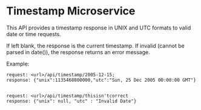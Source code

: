 
# Timestamp Microservice

This API provides a timestamp response in UNIX and UTC formats to valid date or time requests. 
  
If left blank, the response is the current timestamp. If invalid (cannot be parsed in date()), the response returns an error message.

Example:   
    
    request: <url>/api/timestamp/2005-12-15;  
    response: {"unix":1135468800000,"utc":"Sun, 25 Dec 2005 00:00:00 GMT"}
  
  
    request: <url>/api/timestamp/thisisn'tcorrect
    response: {"unix": null, "utc" : "Invalid Date"} 
  
